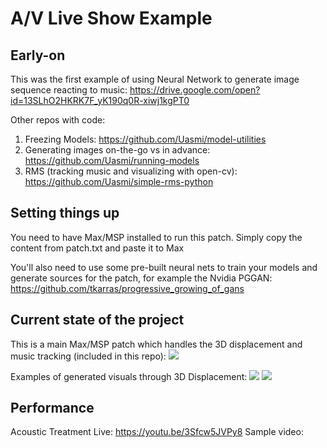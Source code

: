 # A/V Live Show Example


## Early-on
This was the first example of using Neural Network to generate image sequence reacting to music:
https://drive.google.com/open?id=13SLhO2HKRK7F_yK190q0R-xiwj1kgPT0

Other repos with code:
1. Freezing Models: https://github.com/Uasmi/model-utilities
2. Generating images on-the-go vs in advance: https://github.com/Uasmi/running-models
2. RMS (tracking music and visualizing with open-cv): https://github.com/Uasmi/simple-rms-python

## Setting things up
You need to have Max/MSP installed to run this patch. Simply copy the content from patch.txt and paste it to Max

You'll also need to use some pre-built neural nets to train your models and generate sources for the patch, for example the Nvidia PGGAN: https://github.com/tkarras/progressive_growing_of_gans 

## Current state of the project
This is a main Max/MSP patch which handles the 3D displacement and music tracking (included in this repo):
![](https://githubpics.blob.core.windows.net/av-live/patch.png)

Examples of generated visuals through 3D Displacement:
![](https://githubpics.blob.core.windows.net/av-live/example1.png)
![](https://githubpics.blob.core.windows.net/av-live/example2.png)

## Performance 
Acoustic Treatment Live: https://youtu.be/3Sfcw5JVPy8
Sample video: 
